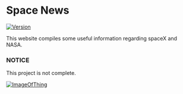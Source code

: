 # Space News

[![Version](https://img.shields.io/badge/Version-v1.0.0-blue)]()

This website compiles some useful information regarding spaceX and NASA.

### NOTICE

This project is not complete.

[![ImageOfThing](https://raw.githubusercontent.com/memecx/space-news/master/req/demo.png)]()
